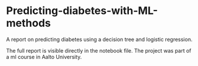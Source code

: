 # Predicting-diabetes-with-ML-methods
A report on predicting diabetes using a decision tree and logistic regression. 

The full report is visible directly in the notebook file. The project was part of a ml course in Aalto University.
